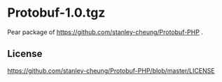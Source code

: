 # Protobuf-1.0.tgz

Pear package of https://github.com/stanley-cheung/Protobuf-PHP .

## License
https://github.com/stanley-cheung/Protobuf-PHP/blob/master/LICENSE
